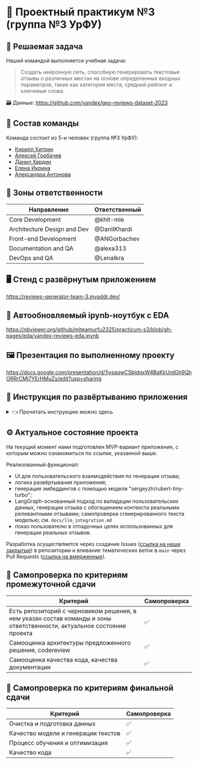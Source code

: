 # 🔬 Проектный практикум №3 (группа №3 УрФУ)

## 📝 Решаемая задача

Нашей командой выполняется учебная задача:


> Создать нейронную сеть, способную генерировать текстовые отзывы о различных местах на основе определенных входных параметров, таких как категория места, средний рейтинг и ключевые слова.


🗃️ Данные: https://github.com/yandex/geo-reviews-dataset-2023

## 👥 Состав команды
Команда состоит из 5-и человек (группа №3 УрФУ):
- [Кирилл Хитрин](https://github.com/khit-mle)
- [Алексей Горбачев](https://github.com/ANGorbachev)
- [Данил Хардин](https://github.com/DanilKhardi)
- [Елена Икрина](https://github.com/LenaIkra)
- [Александра Антонова](https://github.com/alexa313)

## 💼 Зоны ответственности
| Направление | Ответственный |
|----------|--------|
| Core Development | @khit-mle |
| Architecture Design and Dev | @DanilKhardi |
| Front-end Development | @ANGorbachev |
| Documentation and QA | @alexa313 |
| DevOps and QA | @LenaIkra |

## 🖥️ Стенд с развёрнутым приложением
https://reviews-generator-team-3.myaddr.dev/

## 📓 Автообновляемый ipynb-ноутбук с EDA
https://nbviewer.org/github/mlteamurfu2325/practicum-s3/blob/gh-pages/eda/yandex-reviews-eda.ipynb

## 🖼️ Презентация по выполненному проекту
https://docs.google.com/presentation/d/1iysaqwCSbldqxW4BaKkUrdGh9QhORRrCMj7YErHMuZs/edit?usp=sharing

## 🚀 Инструкция по развёртыванию приложения

<details>
  <summary>👈 Прочитать инструкцию можно здесь</summary>

Для развёртывания приложения необходима машина (физическая, виртуальная, VPS) с установленным дистрибутивом Ubuntu 24.04 и пакетами `python3`, `python3-virtualenv`, `python3-pip`, `wget`. Кроме того, доступной должна быть команда `md5sum`.

В новой директории выполняем клонирование репозитория в текущую директорию:
```sh
git clone https://github.com/mlteamurfu2325/practicum-s3.git .
```

Далее рекомендуем скачать готовый Parquet-файл, который содержит как исходные отзывы от Яндекса, так и колонку эмбеддингов, сгенерированных на основе значений колонки `text`: https://mega.nz/file/WVB3gIDT#NDUcZMcCCEla7mtpvAdk2ecMkQ0oOgtDMoSBa1dglDA

Скаченный файл необходимо поместить в директорию `data/`.

В случае отсутствия данного файла деплоймент-скрипт скачает исходный TSKV-файл из репозитория Яндекса, а затем запустит на нём процедуру эмбеддингования. В таком случае очень желательно наличие GPU (тесты проводились на VPS с посекундной арендой RTX 4090, в случае наличия менее мощного GPU, необходимо уменьшить значение `BATCH_SIZE` в файле `src/reviews-processing/enrich_with_embeddings.py`).

Затем запускаем деплоймент-скрипт:
```sh
bash deployment.sh
```

Далее необходимо установить docker и docker compose в соответствии с официальной инструкцией: https://docs.docker.com/engine/install/ubuntu/

После этого запускаем контейнер:
```sh
cd docker/

docker compose up -d

cd ..
```

Далее импортируем данные в PostgreSQL:
```sh
source .venv/bin/activate

python src/db-importer/pg-reviews-importer.py
```

Устанавливаем значение API ключа сервиса доступа к LLM:
```sh
echo "OPENROUTER_API_KEY=XYZ" > .env
```

Запускаем Streamlit с доступов для внешних IP:
```sh
streamlit run app.py --server.address 0.0.0.0 --server.port 8501
```

</details>

## ⚙️ Актуальное состояние проекта
На текущий момент нами подготовлен MVP-вариант приложения, с которым можно ознакомиться по ссылке, указанной выше.

Реализованный функционал:
- UI для пользовательского взаимодействия по генерации отзыва;
- логика развёртывания приложения;
- генерация эмбеддингов с помощью модели "sergeyzh/rubert-tiny-turbo";
- LangGraph-основанный подход по валидации пользовательских данных, генерации отзыва с обогащением контекста реальными релевантными отзывами; самопроверка сгенерированного текста моделью; см. `docs/llm_integration.md`
- показ пользователю в отладочных целях использованных для генерации реальных отзывов.

Разработка осуществляется через создание Issues ([ссылка на наши закрытые](https://github.com/mlteamurfu2325/practicum-s3/issues?q=is%3Aissue+is%3Aclosed)) в репозитории и вливание тематических веток в `main` через Pull Requests ([ссылка на вмерженные](https://github.com/mlteamurfu2325/practicum-s3/pulls?q=is%3Apr+is%3Aclosed)).

## 📜 Самопроверка по критериям промежуточной сдачи
| Критерий | Самопроверка |
|----------|--------|
| Есть репозиторий с черновиком решения, в нем указан состав команды и зоны ответственности, актуальное состояние проекта | ✅ |
| Самооценка архитектуры предложенного решения, codereview | ✅ |
| Самооценка качества кода, качества документации | ✅ |

## 📜 Самопроверка по критериям финальной сдачи
| Критерий | Самопроверка |
|----------|--------|
| Очистка и подготовка данных | ✅ |
| Качество модели и генерации текстов | ✅ |
| Процесс обучения и оптимизация | ✅ |
| Качество кода | ✅ |